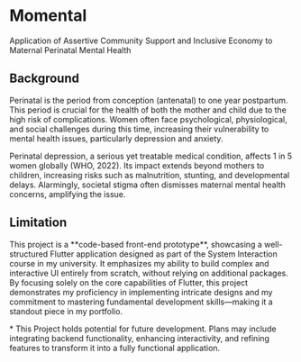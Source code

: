 # Momental
Application of Assertive Community Support and Inclusive Economy to Maternal Perinatal Mental Health

## Background
<p>
Perinatal is the period from conception (antenatal) to one year postpartum. This period is crucial for the health of both the mother and child due to the high risk of complications. Women often face psychological, physiological, and social challenges during this time, increasing their vulnerability to mental health issues, particularly depression and anxiety.
</p>
<p>
Perinatal depression, a serious yet treatable medical condition, affects 1 in 5 women globally (WHO, 2022). Its impact extends beyond mothers to children, increasing risks such as malnutrition, stunting, and developmental delays. Alarmingly, societal stigma often dismisses maternal mental health concerns, amplifying the issue.
</p>

## Limitation
<p>
This project is a **code-based front-end prototype**, showcasing a well-structured Flutter application designed as part of the System Interaction course in my university. It emphasizes my ability to build complex and interactive UI entirely from scratch, without relying on additional packages. By focusing solely on the core capabilities of Flutter, this project demonstrates my proficiency in implementing intricate designs and my commitment to mastering fundamental development skills—making it a standout piece in my portfolio.
</p>
* This Project holds potential for future development. Plans may include integrating backend functionality, enhancing interactivity, and refining features to transform it into a fully functional application.